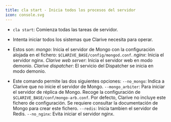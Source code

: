 ```yaml
---
title: cla start - Inicia todos los procesos del servidor
icon: console.svg
---
```

* `cla start`: Comienza todas las tareas de servidor.
* Intenta iniciar todos los sistemas que Clarive necesita para operar.
* Estos son:
    *mongo*: Inicia el servidor de Mongo con la configuración alojada en el fichero: `$CLARIVE_BASE/config/mongod.conf`.
    *nginx*: Inicia el servidor nginx.
    *Clarive web server*: Inicia el servidor web en modo demonio.
    *Clarive dispatcher*: El servicio del Dispatcher se inicia en modo demonio.

* Este comando permite las dos siguientes opciones:
     `--no_mongo`: Indica a Clarive que no inicie el servidor de Mongo.
     `--mongo_arbiter`: Para iniciar el servidor de réplica de Mongo. Recoge la configuración de `$CLARIVE_BASE/conf/mongo-arb.conf`.
Por defecto, Clarive no incluye este fichero de configuración. Se requiere consultar la documentación de Mongo para crear este fichero.
     `--redis`: Inicia tambien el servidor de Redis.
     `--no_nginx`: Evita iniciar el servidor nginx.

